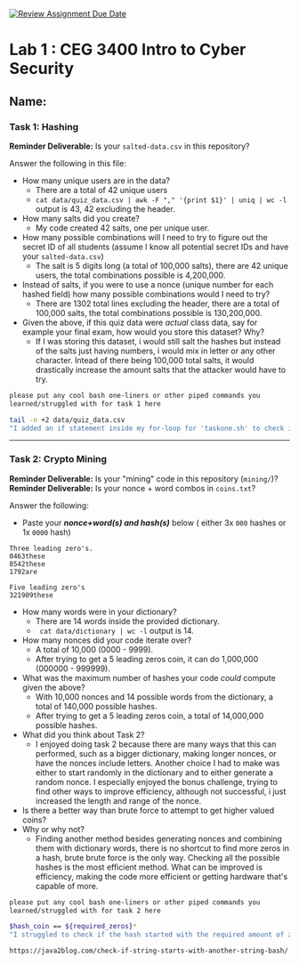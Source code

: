 [![Review Assignment Due Date](https://classroom.github.com/assets/deadline-readme-button-22041afd0340ce965d47ae6ef1cefeee28c7c493a6346c4f15d667ab976d596c.svg)](https://classroom.github.com/a/SPs4PNWX)
# Lab 1 : CEG 3400 Intro to Cyber Security

## Name:

### Task 1: Hashing

**Reminder Deliverable:** Is your `salted-data.csv` in this repository?

Answer the following in this file:

* How many unique users are in the data? 
  * There are a total of 42 unique users
  * `cat data/quiz_data.csv | awk -F "," '{print $1}' | uniq | wc -l` output is 43, 42 excluding the header.
* How many salts did you create? 
  * My code created 42 salts, one per unique user.
* How many possible combinations will I need to try to figure out the secret ID
  of all students (assume I know all potential secret IDs and have your 
  `salted-data.csv`) 
  * The salt is 5 digits long (a total of 100,000 salts), there are 42 unique users, the total combinations possible is 4,200,000.
* Instead of salts, if you were to use a nonce (unique number for each hashed
  field) how many possible combinations would I need to try? 
  * There are 1302 total lines excluding the header, there are a total of 100,000 salts, the total combinations possible is 130,200,000.
* Given the above, if this quiz data were *actual* class data, say for example
  your final exam, how would you store this dataset?  Why?
  * If I was storing this dataset, i would still salt the hashes but instead of the salts just having numbers, i would mix in letter or any other character. 
    Intead of there being 100,000 total salts, it would drastically increase the amount salts that the attacker would have to try.

```bash
please put any cool bash one-liners or other piped commands you
learned/struggled with for task 1 here

tail -n +2 data/quiz_data.csv
"I added an if statement inside my for-loop for 'taskone.sh' to check if the line was the header, but instead I could remove it entirely using 'tail'."

```

---

### Task 2: Crypto Mining

**Reminder Deliverable:** Is your "mining" code in this repository (`mining/`)?
**Reminder Deliverable:** Is your nonce + word combos in `coins.txt`?

Answer the following:

* Paste your ***nonce+word(s) and hash(s)*** below ( either 3x `000` hashes or 1x `0000`
hash)

```
Three leading zero's.
0463these
8542these
1792are

Five leading zero's
321909these
```

* How many words were in your dictionary? 
  * There are 14 words inside the provided dictionary.
  * ` cat data/dictionary | wc -l` output is 14.
* How many nonces did your code iterate over?
  * A total of 10,000 (0000 - 9999).
  * After trying to get a 5 leading zeros coin, it can do 1,000,000 (000000 - 999999).
* What was the maximum number of hashes your code *could* compute given the above?
  * With 10,000 nonces and 14 possible words from the dictionary, a total of 140,000 possible hashes.
  * After trying to get a 5 leading zeros coin, a total of 14,000,000 possible hashes.
* What did you think about Task 2?
  * I enjoyed doing task 2 because there are many ways that this can performed, such as a bigger dictionary,
    making longer nonces, or have the nonces include letters. Another choice I had to make was either to start randomly 
    in the dictionary and to either generate a random nonce. I especially enjoyed the bonus challenge, trying to find
    other ways to improve efficiency, although not successful, i just increased the length and range of the nonce.
* Is there a better way than brute force to attempt to get higher valued coins?
* Why or why not?
    * Finding another method besides generating nonces and combining them with dictionary words, there is no shortcut to find more zeros in a hash, brute
      brute force is the only way. Checking all the possible hashes is the most efficient method. What can be improved is efficiency, making the code 
      more efficient or getting hardware that's capable of more.


```bash
please put any cool bash one-liners or other piped commands you
learned/struggled with for task 2 here

$hash_coin == ${required_zeros}*
"I struggled to check if the hash started with the required amount of zero's, I had to find how to do it"

https://java2blog.com/check-if-string-starts-with-another-string-bash/
```

